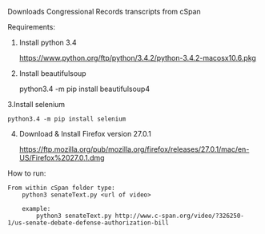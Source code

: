 Downloads Congressional Records transcripts from cSpan

Requirements:

1. Install python 3.4

    https://www.python.org/ftp/python/3.4.2/python-3.4.2-macosx10.6.pkg

2. Install beautifulsoup 
    
    python3.4 -m pip install beautifulsoup4

3.Install selenium

    python3.4 -m pip install selenium

4. Download & Install Firefox version 27.0.1 

    https://ftp.mozilla.org/pub/mozilla.org/firefox/releases/27.0.1/mac/en-US/Firefox%2027.0.1.dmg


How to run:

    From within cSpan folder type:
        python3 senateText.py <url of video>

        example:
            python3 senateText.py http://www.c-span.org/video/?326250-1/us-senate-debate-defense-authorization-bill








